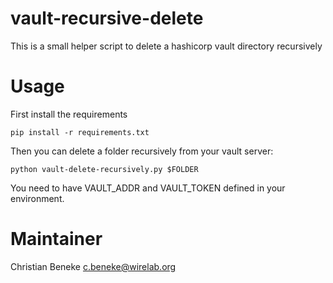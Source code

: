 # vault-recursive-delete
This is a small helper script to delete a hashicorp vault directory recursively

# Usage

First install the requirements

```
pip install -r requirements.txt
```

Then you can delete a folder recursively from your vault server:

```
python vault-delete-recursively.py $FOLDER
```

You need to have VAULT\_ADDR and VAULT\_TOKEN defined in your environment.

# Maintainer

Christian Beneke <c.beneke@wirelab.org>
